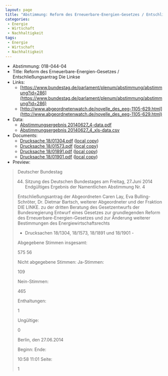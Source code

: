 ```yaml
---
layout: page
title: "Abstimmung: Reform des Erneuerbare-Energien-Gesetzes / Entschließungsantrag Die Linke"
categories:
 - Energie
 - Wirtschaft
 - Nachhaltigkeit
tags:
 - Energie
 - Wirtschaft
 - Nachhaltigkeit
---
```


* Abstimmung: 018-044-04
* Title: Reform des Erneuerbare-Energien-Gesetzes / Entschließungsantrag Die Linkse
* Links: 
    * [https://www.bundestag.de/parlament/plenum/abstimmung/abstimmung?id=286](https://www.bundestag.de/parlament/plenum/abstimmung/abstimmung?id=286)
    * [http://www.abgeordnetenwatch.de/novelle_des_eeg-1105-629.html](http://www.abgeordnetenwatch.de/novelle_des_eeg-1105-629.html)
* Data: 
    * [Abstimmungsergebnis 20140627_4-data.pdf](/res/abstimmungsliste/20140627_4-data.pdf)
    * [Abstimmungsergebnis 20140627_4_xls-data.csv](/res/abstimmungsliste/analyses/20140627_4_xls-data.csv)
* Documents: 
    * [Drucksache 18/01304.pdf](http://dip21.bundestag.de/dip21/btd/18/013/1801304.pdf) ([local copy](/res/abstimmungsdaten/018-044-04/1801304.pdf))
    * [Drucksache 18/01573.pdf](http://dip21.bundestag.de/dip21/btd/18/015/1801573.pdf) ([local copy](/res/abstimmungsdaten/018-044-04/1801573.pdf))
    * [Drucksache 18/01891.pdf](http://dip21.bundestag.de/dip21/btd/18/018/1801891.pdf) ([local copy](/res/abstimmungsdaten/018-044-04/1801891.pdf))
    * [Drucksache 18/01901.pdf](http://dip21.bundestag.de/dip21/btd/18/019/1801901.pdf) ([local copy](/res/abstimmungsdaten/018-044-04/1801901.pdf))
* Preview: 
> Deutscher Bundestag
> 
> 44. Sitzung des Deutschen Bundestages
> am Freitag, 27.Juni 2014
> Endgültiges Ergebnis der Namentlichen Abstimmung Nr. 4
> 
> Entschließungsantrag der Abgeordneten Caren Lay, Eva Bulling-Schröter, Dr. Dietmar
> Bartsch, weiterer Abgeordneter und der Fraktion DIE LINKE.
> zu der dritten Beratung des Gesetzentwurfs der Bundesregierung
> Entwurf eines Gesetzes zur grundlegenden Reform des Erneuerbare-Energien-Gesetzes und
> zur Änderung weiterer Bestimmungen des Energiewirtschaftsrechts
> - Drucksachen 18/1304, 18/1573, 18/1891 und 18/1901 -
> 
> Abgegebene Stimmen insgesamt:
> 
> 575
> 56
> 
> Nicht abgegebene Stimmen:
> Ja-Stimmen:
> 
> 109
> 
> Nein-Stimmen:
> 
> 465
> 
> Enthaltungen:
> 
> 1
> 
> Ungültige:
> 
> 0
> 
> Berlin, den 27.06.2014
> 
> Beginn:
> Ende:
> 
> 10:58
> 11:01
> Seite:
> 
> 1
> 
> 
